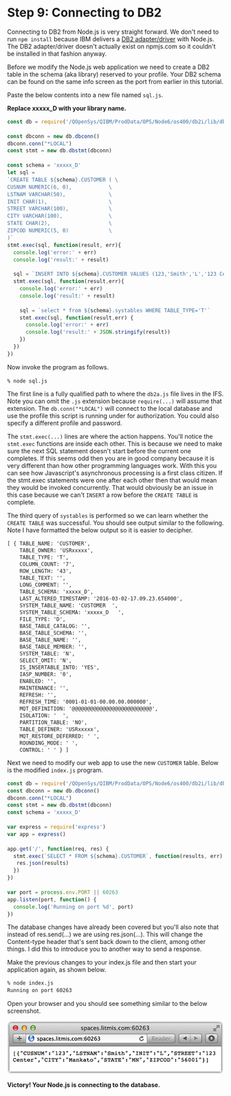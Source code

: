 # Step 9: Connecting to DB2

Connecting to DB2 from Node.js is very straight forward.  We don't need to run `npm install` because IBM delivers a [DB2 adapter/driver](http://bit.ly/nodejs_db2foriaccess) with Node.js.  The DB2 adapter/driver doesn't actually exist on npmjs.com so it couldn't be installed in that fashion anyway.

Before we modify the Node.js web application we need to create a DB2 table in the schema \(aka library\) reserved to your profile.  Your DB2 schema can be found on the same info screen as the port from earlier in this tutorial.

Paste the below contents into a new file named `sql.js`.

**Replace xxxxx\_D with your library name.**

```js
const db = require('/QOpenSys/QIBM/ProdData/OPS/Node6/os400/db2i/lib/db2a')

const dbconn = new db.dbconn()
dbconn.conn("*LOCAL")
const stmt = new db.dbstmt(dbconn)

const schema = 'xxxxx_D'
let sql =
`CREATE TABLE ${schema}.CUSTOMER ( \
CUSNUM NUMERIC(6, 0),            \
LSTNAM VARCHAR(50),              \
INIT CHAR(1),                    \
STREET VARCHAR(100),             \
CITY VARCHAR(100),               \
STATE CHAR(2),                   \
ZIPCOD NUMERIC(5, 0)             \
)`
stmt.exec(sql, function(result, err){
  console.log('error:' + err)
  console.log('result:' + result)
  
  sql = `INSERT INTO ${schema}.CUSTOMER VALUES (123,'Smith','L','123 Center','Mankato','MN',56001)`
  stmt.exec(sql, function(result,err){
    console.log('error:' + err)
    console.log('result:' + result)
    
    sql = `select * from ${schema}.systables WHERE TABLE_TYPE='T'`
    stmt.exec(sql, function(result,err) {
      console.log('error:' + err)
      console.log('result:' + JSON.stringify(result))
    })
  })
})
```

Now invoke the program as follows.

`% node sql.js`

The first line is a fully qualified path to where the `db2a.js` file lives in the IFS.  Note you can omit the `.js` extension because `require(...)` will assume that extension.  The `db.conn("*LOCAL")` will connect to the local database and use the profile this script is running under for authorization.  You could also specify a different profile and password.

The `stmt.exec(...)` lines are where the action happens.  You'll notice the `stmt.exec` functions are inside each other.  This is because we need to make sure the next SQL statement doesn't start before the current one completes. If this seems odd then you are in good company because it is very different than how other programming languages work. With this you can see how Javascript's asynchronous processing is a first class citizen.  If the stmt.exec statements were one after each other then that would mean they would be invoked concurrently.  That would obviously be an issue in this case because we can't `INSERT` a row before the `CREATE TABLE` is complete.  

The third query of `systables` is performed so we can learn whether the `CREATE TABLE` was successful.  You should see output similar to the following.  Note I have formatted the below output so it is easier to decipher.

```
[ { TABLE_NAME: 'CUSTOMER',
    TABLE_OWNER: 'USRxxxxx',
    TABLE_TYPE: 'T',
    COLUMN_COUNT: '7',
    ROW_LENGTH: '43',
    TABLE_TEXT: '',
    LONG_COMMENT: '',
    TABLE_SCHEMA: 'xxxxx_D',
    LAST_ALTERED_TIMESTAMP: '2016-03-02-17.09.23.654000',
    SYSTEM_TABLE_NAME: 'CUSTOMER  ',
    SYSTEM_TABLE_SCHEMA: 'xxxxx_D   ',
    FILE_TYPE: 'D',
    BASE_TABLE_CATALOG: '',
    BASE_TABLE_SCHEMA: '',
    BASE_TABLE_NAME: '',
    BASE_TABLE_MEMBER: '',
    SYSTEM_TABLE: 'N',
    SELECT_OMIT: 'N',
    IS_INSERTABLE_INTO: 'YES',
    IASP_NUMBER: '0',
    ENABLED: '',
    MAINTENANCE: '',
    REFRESH: '',
    REFRESH_TIME: '0001-01-01-00.00.00.000000',
    MQT_DEFINITION: '@@@@@@@@@@@@@@@@@@@@@@@@@@',
    ISOLATION: '  ',
    PARTITION_TABLE: 'NO',
    TABLE_DEFINER: 'USRxxxxx',
    MQT_RESTORE_DEFERRED: ' ',
    ROUNDING_MODE: ' ',
    CONTROL: ' ' } ]
```

Next we need to modify our web app to use the new `CUSTOMER` table.  Below is the modified `index.js` program.  

```js
const db = require('/QOpenSys/QIBM/ProdData/OPS/Node6/os400/db2i/lib/db2a')
const dbconn = new db.dbconn()
dbconn.conn("*LOCAL")
const stmt = new db.dbstmt(dbconn)
const schema = 'xxxxx_D'

var express = require('express')
var app = express()

app.get('/', function(req, res) {
  stmt.exec(`SELECT * FROM ${schema}.CUSTOMER`, function(results, err) {
   res.json(results)
  })
})

var port = process.env.PORT || 60263
app.listen(port, function() {
  console.log('Running on port %d', port)
})
```

The database changes have already been covered but you'll also note that instead of res.send\(...\) we are using res.json\(...\). This will change the Content-type header that's sent back down to the client, among other things.  I did this to introduce you to another way to send a response.

Make the previous changes to your index.js file and then start your application again, as shown below.

```sh
% node index.js 
Running on port 60263
```

Open your browser and you should see something similar to the below screenshot.

![image alt text](img/image_14.png)

**Victory! Your Node.js is connecting to the database.**

